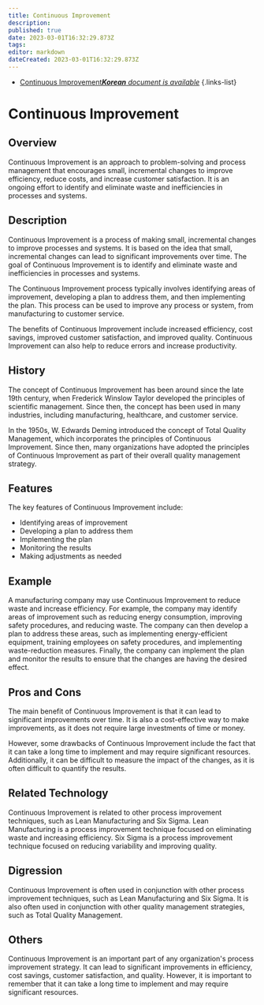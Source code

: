 ```yaml
---
title: Continuous Improvement
description: 
published: true
date: 2023-03-01T16:32:29.873Z
tags: 
editor: markdown
dateCreated: 2023-03-01T16:32:29.873Z
---
```


- [Continuous Improvement***Korean** document is available*](/ko/Knowledge-base/Dictionary/continuous-improvement)
{.links-list}


# Continuous Improvement

## Overview
Continuous Improvement is an approach to problem-solving and process management that encourages small, incremental changes to improve efficiency, reduce costs, and increase customer satisfaction. It is an ongoing effort to identify and eliminate waste and inefficiencies in processes and systems.

## Description
Continuous Improvement is a process of making small, incremental changes to improve processes and systems. It is based on the idea that small, incremental changes can lead to significant improvements over time. The goal of Continuous Improvement is to identify and eliminate waste and inefficiencies in processes and systems.

The Continuous Improvement process typically involves identifying areas of improvement, developing a plan to address them, and then implementing the plan. This process can be used to improve any process or system, from manufacturing to customer service.

The benefits of Continuous Improvement include increased efficiency, cost savings, improved customer satisfaction, and improved quality. Continuous Improvement can also help to reduce errors and increase productivity.

## History
The concept of Continuous Improvement has been around since the late 19th century, when Frederick Winslow Taylor developed the principles of scientific management. Since then, the concept has been used in many industries, including manufacturing, healthcare, and customer service.

In the 1950s, W. Edwards Deming introduced the concept of Total Quality Management, which incorporates the principles of Continuous Improvement. Since then, many organizations have adopted the principles of Continuous Improvement as part of their overall quality management strategy.

## Features
The key features of Continuous Improvement include:

- Identifying areas of improvement
- Developing a plan to address them
- Implementing the plan
- Monitoring the results
- Making adjustments as needed

## Example
A manufacturing company may use Continuous Improvement to reduce waste and increase efficiency. For example, the company may identify areas of improvement such as reducing energy consumption, improving safety procedures, and reducing waste. The company can then develop a plan to address these areas, such as implementing energy-efficient equipment, training employees on safety procedures, and implementing waste-reduction measures. Finally, the company can implement the plan and monitor the results to ensure that the changes are having the desired effect.

## Pros and Cons
The main benefit of Continuous Improvement is that it can lead to significant improvements over time. It is also a cost-effective way to make improvements, as it does not require large investments of time or money.

However, some drawbacks of Continuous Improvement include the fact that it can take a long time to implement and may require significant resources. Additionally, it can be difficult to measure the impact of the changes, as it is often difficult to quantify the results.

## Related Technology
Continuous Improvement is related to other process improvement techniques, such as Lean Manufacturing and Six Sigma. Lean Manufacturing is a process improvement technique focused on eliminating waste and increasing efficiency. Six Sigma is a process improvement technique focused on reducing variability and improving quality.

## Digression
Continuous Improvement is often used in conjunction with other process improvement techniques, such as Lean Manufacturing and Six Sigma. It is also often used in conjunction with other quality management strategies, such as Total Quality Management.

## Others
Continuous Improvement is an important part of any organization's process improvement strategy. It can lead to significant improvements in efficiency, cost savings, customer satisfaction, and quality. However, it is important to remember that it can take a long time to implement and may require significant resources.